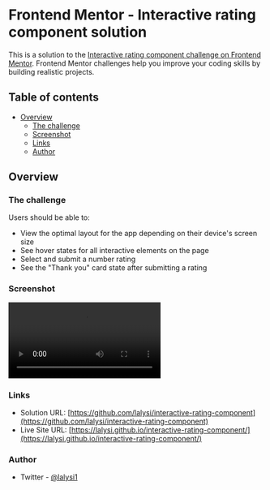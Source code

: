# Frontend Mentor - Interactive rating component solution

This is a solution to the [Interactive rating component challenge on Frontend Mentor](https://www.frontendmentor.io/challenges/interactive-rating-component-koxpeBUmI). Frontend Mentor challenges help you improve your coding skills by building realistic projects.

## Table of contents

- [Overview](#overview)
  - [The challenge](#the-challenge)
  - [Screenshot](#screenshot)
  - [Links](#links)
  - [Author](#author)

## Overview

### The challenge

Users should be able to:

- View the optimal layout for the app depending on their device's screen size
- See hover states for all interactive elements on the page
- Select and submit a number rating
- See the "Thank you" card state after submitting a rating

### Screenshot

![](./screenshot.mov)

### Links

- Solution URL: [https://github.com/lalysi/interactive-rating-component](https://github.com/lalysi/interactive-rating-component)
- Live Site URL: [https://lalysi.github.io/interactive-rating-component/](https://lalysi.github.io/interactive-rating-component/)

### Author

- Twitter - [@lalysi1](https://www.twitter.com/lalysi1)

